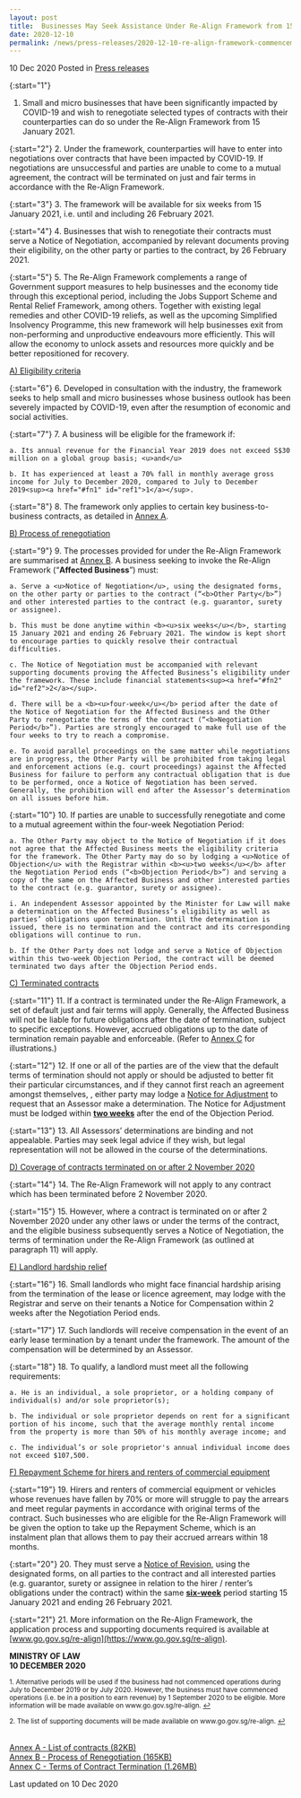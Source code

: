 ```yaml
---
layout: post
title:  Businesses May Seek Assistance Under Re-Align Framework from 15 January 2021
date: 2020-12-10
permalink: /news/press-releases/2020-12-10-re-align-framework-commencement/
---
```


10 Dec 2020 Posted in [Press releases](/news/press-releases)

{:start="1"}
1. Small and micro businesses that have been significantly impacted by COVID-19 and wish to renegotiate selected types of contracts with their counterparties can do so under the Re-Align Framework from 15 January 2021.

{:start="2"}
2. Under the framework, counterparties will have to enter into negotiations over contracts that have been impacted by COVID-19. If negotiations are unsuccessful and parties are unable to come to a mutual agreement, the contract will be terminated on just and fair terms in accordance with the Re-Align Framework.

{:start="3"}
3. The framework will be available for six weeks from 15 January 2021, i.e. until and including 26 February 2021.

{:start="4"}
4. Businesses that wish to renegotiate their contracts must serve a Notice of Negotiation, accompanied by relevant documents proving their eligibility, on the other party or parties to the contract, by 26 February 2021.

{:start="5"}
5. The Re-Align Framework complements a range of Government support measures to help businesses and the economy tide through this exceptional period, including the Jobs Support Scheme and Rental Relief Framework, among others. Together with existing legal remedies and other COVID-19 reliefs, as well as the upcoming Simplified Insolvency Programme, this new framework will help businesses exit from non-performing and unproductive endeavours more efficiently. This will allow the economy to unlock assets and resources more quickly and be better repositioned for recovery. 

<u>A) Eligibility criteria</u>

{:start="6"}
6. Developed in consultation with the industry, the framework seeks to help small and micro businesses whose business outlook has been severely impacted by COVID-19, even after the resumption of economic and social activities.

{:start="7"}
7. A business will be eligible for the framework if: 

    a. Its annual revenue for the Financial Year 2019 does not exceed S$30 million on a global group basis; <u>and</u>

    b. It has experienced at least a 70% fall in monthly average gross income for July to December 2020, compared to July to December 2019<sup><a href="#fn1" id="ref1">1</a></sup>. 

{:start="8"}
8. The framework only applies to certain key business-to-business contracts, as detailed in <u>Annex A</u>.

<u>B) Process of renegotiation</u>

{:start="9"}
9. The processes provided for under the Re-Align Framework are summarised at <u>Annex B</u>. A business seeking to invoke the Re-Align Framework (“<b>Affected Business</b>”) must: 

    a. Serve a <u>Notice of Negotiation</u>, using the designated forms, on the other party or parties to the contract (“<b>Other Party</b>”) and other interested parties to the contract (e.g. guarantor, surety or assignee). 

    b. This must be done anytime within <b><u>six weeks</u></b>, starting 15 January 2021 and ending 26 February 2021. The window is kept short to encourage parties to quickly resolve their contractual difficulties.

    c. The Notice of Negotiation must be accompanied with relevant supporting documents proving the Affected Business’s eligibility under the framework. These include financial statements<sup><a href="#fn2" id="ref2">2</a></sup>. 

    d. There will be a <b><u>four-week</u></b> period after the date of the Notice of Negotiation for the Affected Business and the Other Party to renegotiate the terms of the contract (“<b>Negotiation Period</b>”). Parties are strongly encouraged to make full use of the four weeks to try to reach a compromise. 

    e. To avoid parallel proceedings on the same matter while negotiations are in progress, the Other Party will be prohibited from taking legal and enforcement actions (e.g. court proceedings) against the Affected Business for failure to perform any contractual obligation that is due to be performed, once a Notice of Negotiation has been served. Generally, the prohibition will end after the Assessor’s determination on all issues before him.

{:start="10"}
10. If parties are unable to successfully renegotiate and come to a mutual agreement within the four-week Negotiation Period:

    a. The Other Party may object to the Notice of Negotiation if it does not agree that the Affected Business meets the eligibility criteria for the framework. The Other Party may do so by lodging a <u>Notice of Objection</u> with the Registrar within <b><u>two weeks</u></b> after the Negotiation Period ends (“<b>Objection Period</b>”) and serving a copy of the same on the Affected Business and other interested parties to the contract (e.g. guarantor, surety or assignee). 

    i. An independent Assessor appointed by the Minister for Law will make a determination on the Affected Business’s eligibility as well as parties’ obligations upon termination. Until the determination is issued, there is no termination and the contract and its corresponding obligations will continue to run. 

    b. If the Other Party does not lodge and serve a Notice of Objection within this two-week Objection Period, the contract will be deemed terminated two days after the Objection Period ends. 

<u>C) Terminated contracts</u>

{:start="11"}
11. If a contract is terminated under the Re-Align Framework, a set of default just and fair terms will apply. Generally, the Affected Business will not be liable for future obligations after the date of termination, subject to specific exceptions. However, accrued obligations up to the date of termination remain payable and enforceable. (Refer to <u>Annex C</u> for illustrations.)

{:start="12"}
12. If one or all of the parties are of the view that the default terms of termination should not apply or should be adjusted to better fit their particular circumstances, and if they cannot first reach an agreement amongst themselves, , either party may lodge a <u>Notice for Adjustment</u> to request that an Assessor make a determination. The Notice for Adjustment must be lodged within <b><u>two weeks</u></b> after the end of the Objection Period.  

{:start="13"}
13. All Assessors’ determinations are binding and not appealable. Parties may seek legal advice if they wish, but legal representation will not be allowed in the course of the determinations. 

<u>D) Coverage of contracts terminated on or after 2 November 2020</u>

{:start="14"}
14. The Re-Align Framework will not apply to any contract which has been terminated before 2 November 2020.

{:start="15"}
15. However, where a contract is terminated on or after 2 November 2020 under any other laws or under the terms of the contract, and the eligible business subsequently serves a Notice of Negotiation, the terms of termination under the Re-Align Framework (as outlined at paragraph 11) will apply. 

<u>E) Landlord hardship relief</u>

{:start="16"}
16. Small landlords who might face financial hardship arising from the termination of the lease or licence agreement, may lodge with the Registrar and serve on their tenants a Notice for Compensation within 2 weeks after the Negotiation Period ends. 

{:start="17"}
17. Such landlords will receive compensation in the event of an early lease termination by a tenant under the framework. The amount of the compensation will be determined by an Assessor. 

{:start="18"}
18. To qualify, a landlord must meet all the following requirements: 

    a. He is an individual, a sole proprietor, or a holding company of individual(s) and/or sole proprietor(s);  
    
    b. The individual or sole proprietor depends on rent for a significant portion of his income, such that the average monthly rental income from the property is more than 50% of his monthly average income; and
    
    c. The individual’s or sole proprietor's annual individual income does not exceed $107,500.  

<u>F) Repayment Scheme for hirers and renters of commercial equipment</u>

{:start="19"}
19. Hirers and renters of commercial equipment or vehicles whose revenues have fallen by 70% or more will struggle to pay the arrears and meet regular payments in accordance with original terms of the contract. Such businesses who are eligible for the Re-Align Framework will be given the option to take up the Repayment Scheme, which is an instalment plan that allows them to pay their accrued arrears within 18 months. 

{:start="20"}
20. They must serve a <u>Notice of Revision</u>, using the designated forms, on all parties to the contract and all interested parties (e.g. guarantor, surety or assignee in relation to the hirer / renter’s obligations under the contract) within the same <b><u>six-week</u></b> period starting 15 January 2021 and ending 26 February 2021. 

{:start="21"}
21. More information on the Re-Align Framework, the application process and supporting documents required is available at [www.go.gov.sg/re-align](https://www.go.gov.sg/re-align). 


**MINISTRY OF LAW**
<br>**10 DECEMBER 2020**

<p><sup id="fn1">1. Alternative periods will be used if the business had not commenced operations during July to December 2019 or by July 2020. However, the business must have commenced operations (i.e. be in a position to earn revenue) by 1 September 2020 to be eligible. More information will be made available on www.go.gov.sg/re-align.  <a href="#ref1" title="Jump back to footnote 1 in the text.">↩</a></sup></p>

<p><sup id="fn2">2.  The list of supporting documents will be made available on www.go.gov.sg/re-align. <a href="#ref2" title="Jump back to footnote 2 in the text.">↩</a></sup></p>

<br>[Annex A - List of contracts (82KB)](/files/news/press-releases/2020/12/Re-Align-Framework-Annex-A.pdf)
<br>[Annex B - Process of Renegotiation (165KB)](/files/news/press-releases/2020/12/Re-Align-Framework-Annex-B.pdf)
<br>[Annex C - Terms of Contract Termination (1.26MB)](/files/news/press-releases/2020/12/Re-Align-Framework-Annex-C.pdf)

<p class="right-side-updated">Last updated on 10 Dec 2020</p>
